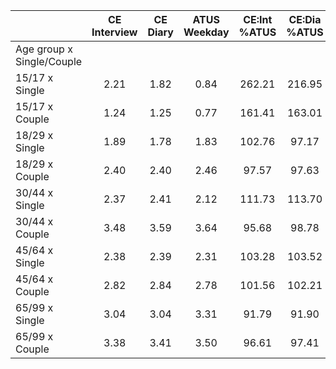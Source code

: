 
|                      | CE<br>Interview |  CE<br>Diary | ATUS<br>Weekday | CE:Int<br>%ATUS | CE:Dia<br>%ATUS |
| -------------------- | :----------: | :----------: | :----------: | :----------: | :----------: |
| Age group x Single/Couple |              |              |              |              |              |
| 15/17 x Single       |         2.21 |         1.82 |         0.84 |       262.21 |       216.95 |
| 15/17 x Couple       |         1.24 |         1.25 |         0.77 |       161.41 |       163.01 |
| 18/29 x Single       |         1.89 |         1.78 |         1.83 |       102.76 |        97.17 |
| 18/29 x Couple       |         2.40 |         2.40 |         2.46 |        97.57 |        97.63 |
| 30/44 x Single       |         2.37 |         2.41 |         2.12 |       111.73 |       113.70 |
| 30/44 x Couple       |         3.48 |         3.59 |         3.64 |        95.68 |        98.78 |
| 45/64 x Single       |         2.38 |         2.39 |         2.31 |       103.28 |       103.52 |
| 45/64 x Couple       |         2.82 |         2.84 |         2.78 |       101.56 |       102.21 |
| 65/99 x Single       |         3.04 |         3.04 |         3.31 |        91.79 |        91.90 |
| 65/99 x Couple       |         3.38 |         3.41 |         3.50 |        96.61 |        97.41 |

